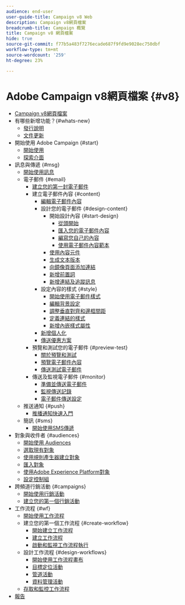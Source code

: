 ```yaml
---
audience: end-user
user-guide-title: Campaign v8 Web
description: Campaign v8網頁檔案
breadcrumb-title: Campaign 概覽
title: Campaign v8 網頁檔案
hide: true
source-git-commit: f77b5a483f7276ecade687f9fd9e9028ec750dbf
workflow-type: tm+mt
source-wordcount: '259'
ht-degree: 23%

---
```



# Adobe Campaign v8網頁檔案 {#v8}

+ [Campaign v8網頁檔案](campaign-web-home.md)
+ 有哪些新增功能？{#whats-new}
   + [發行說明](rn/release-notes.md)
   + [文件更新](rn/documentation-updates.md)
+ 開始使用 Adobe Campaign {#start}
   + [開始使用](get-started/get-started.md)
   + [探索介面](get-started/user-interface.md)
+ 訊息與傳遞 {#msg}
   + [開始使用訊息](email/gs-messages.md)
   + 電子郵件 {#email}
      + [建立您的第一封電子郵件](email/create-email.md)
      + 建立電子郵件內容 {#content}
         + [編輯電子郵件內容](content/edit-content.md)
         + 設計您的電子郵件 {#design-content}
            + 開始設計內容 {#start-design}
               + [從頭開始 ](content/create-email-content.md)
               + [匯入您的電子郵件內容](content/existing-content.md)
               + [編寫您自己的內容](content/code-content.md)
               + [使用電子郵件內容範本](content/email-templates.md)
            + [使用內容元件](content/content-components.md)
            + [生成文本版本](content/text-version-email.md)
            + [向鏡像頁面添加連結](content/mirror-page.md)
            + [新增前置詞](content/preheader.md)
            + [新增連結及追蹤訊息](content/message-tracking.md)
         + 設定內容的樣式 {#style}
            + [開始使用電子郵件樣式](content/get-started-email-style.md)
            + [編輯背景設定](content/backgrounds.md)
            + [調整垂直對齊和邊框間距](content/alignment-and-padding.md)
            + [定義連結的樣式](content/styling-links.md)
            + [新增內嵌樣式屬性](content/inline-styling.md)
         + [新增個人化](personalization/personalize.md)
         + [傳送優惠方案](content/offers.md)
      + 預覽和測試您的電子郵件 {#preview-test}
         + [關於預覽和測試](preview-test/preview-test.md)
         + [預覽電子郵件內容](preview-test/preview-content.md)
         + [傳送測試電子郵件](preview-test/proofs.md)
      + 傳送及監視電子郵件 {#monitor}
         + [準備並傳送電子郵件](monitor/prepare-send.md)
         + [監視傳送記錄](monitor/delivery-logs.md)
         + [電子郵件傳送設定](advanced-settings/delivery-settings.md)
   + 推送通知 {#push}
      + [推播通知快速入門](push/gs-push.md)
   + 簡訊 {#sms}
      + [開始使用SMS傳遞](sms/gs-sms.md)
+ 對象與收件者 {#audiences}
   + [開始使用 Audiences](audience/about-audiences.md)
   + [選取現有對象](audience/add-audience.md)
   + [使用規則產生器建立對象](audience/segment-builder.md)
   + [匯入對象](audience/import-audience.md)
   + [使用Adobe Experience Platform對象](audience/aep-audience.md)
   + [設定控制組](audience/control-group.md)
+ 跨頻道行銷活動 {#campaigns}
   + [開始使用行銷活動](campaigns/gs-campaigns.md)
   + [建立您的第一個行銷活動](campaigns/create-campaigns.md)
+ 工作流程 {#wf}
   + [開始使用工作流程](workflows/gs-workflows.md)
   + 建立您的第一個工作流程 {#create-workflow}
      + [開始建立工作流程](workflows/gs-workflow-creation.md)
      + [建立工作流程](workflows/create-workflow.md)
      + [啟動和監視工作流程執行](workflows/start-monitor-workflows.md)
   + 設計工作流程 {#design-workflows}
      + [開始使用工作流程畫布](workflows/gs-canvas.md)
      + [目標定位活動](workflows/targeting-activities.md)
      + [管道活動](workflows/channel-activities.md)
      + [資料管理活動](workflows/data-management-activities.md)
   + [存取和監控工作流程](workflows/access-monitor.md)
+ [報告](reporting/reports.md)

